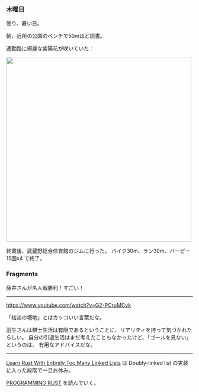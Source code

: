 ### 木曜日

曇り、暑い日。

朝、近所の公園のベンチで50mほど読書。

通勤路に綺麗な紫陽花が咲いていた：

<img src="https://i.imgur.com/wFoiIvX.jpg" width="500">

終業後、武蔵野総合体育館のジムに行った。
バイク30m、ラン30m、バーピー15回x4 で終了。

### Fragments

藤井さんが名人戦勝利！すごい！

---

https://www.youtube.com/watch?v=G2-PCruMCvk

「枯淡の境地」とはカッコいい言葉だな。

羽生さんは棋士生活は有限であるということに、リアリティを持って気づかれたらしい。
自分の引退生活はまだ考えたこともなかったけど、「ゴールを見ない」というのは、
有用なアドバイスだな。

---

[Learn Rust With Entirely Too Many Linked Lists](https://rust-unofficial.github.io/too-many-lists/index.html)
は
Doubly-linked list の実装に入った段階で一旦お休み。

[PROGRAMMING RUST](https://www.oreilly.co.jp/books/9784873119786/) を読んでいく。